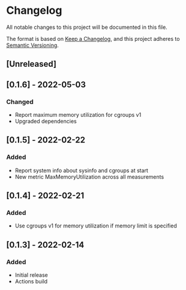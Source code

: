 # Changelog
All notable changes to this project will be documented in this file.

The format is based on [Keep a Changelog](https://keepachangelog.com/en/1.0.0/),
and this project adheres to [Semantic Versioning](https://semver.org/spec/v2.0.0.html).

## [Unreleased]

## [0.1.6] - 2022-05-03
### Changed
- Report maximum memory utilization for cgroups v1
- Upgraded dependencies

## [0.1.5] - 2022-02-22
### Added
- Report system info about sysinfo and cgroups at start
- New metric MaxMemoryUtilization across all measurements

## [0.1.4] - 2022-02-21
### Added
- Use cgroups v1 for memory utilization if memory limit is specified

## [0.1.3] - 2022-02-14
### Added
- Initial release
- Actions build
